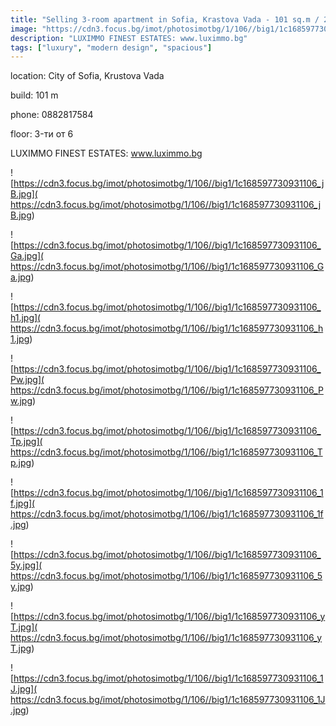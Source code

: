 ```yaml
---
title: "Selling 3-room apartment in Sofia, Krastova Vada - 101 sq.m / 231922 EUR :: imot.bg Ad."
image: "https://cdn3.focus.bg/imot/photosimotbg/1/106//big1/1c168597730931106_1S.jpg"
description: "LUXIMMO FINEST ESTATES: www.luximmo.bg"
tags: ["luxury", "modern design", "spacious"]
---
```


location: City of Sofia, Krustova Vada

build: 101 m

phone: 0882817584

floor: 3-ти от 6

LUXIMMO FINEST ESTATES: www.luximmo.bg


![https://cdn3.focus.bg/imot/photosimotbg/1/106//big1/1c168597730931106_jB.jpg]( https://cdn3.focus.bg/imot/photosimotbg/1/106//big1/1c168597730931106_jB.jpg)


![https://cdn3.focus.bg/imot/photosimotbg/1/106//big1/1c168597730931106_Ga.jpg]( https://cdn3.focus.bg/imot/photosimotbg/1/106//big1/1c168597730931106_Ga.jpg)


![https://cdn3.focus.bg/imot/photosimotbg/1/106//big1/1c168597730931106_h1.jpg]( https://cdn3.focus.bg/imot/photosimotbg/1/106//big1/1c168597730931106_h1.jpg)


![https://cdn3.focus.bg/imot/photosimotbg/1/106//big1/1c168597730931106_Pw.jpg]( https://cdn3.focus.bg/imot/photosimotbg/1/106//big1/1c168597730931106_Pw.jpg)


![https://cdn3.focus.bg/imot/photosimotbg/1/106//big1/1c168597730931106_Tp.jpg]( https://cdn3.focus.bg/imot/photosimotbg/1/106//big1/1c168597730931106_Tp.jpg)


![https://cdn3.focus.bg/imot/photosimotbg/1/106//big1/1c168597730931106_1f.jpg]( https://cdn3.focus.bg/imot/photosimotbg/1/106//big1/1c168597730931106_1f.jpg)


![https://cdn3.focus.bg/imot/photosimotbg/1/106//big1/1c168597730931106_5y.jpg]( https://cdn3.focus.bg/imot/photosimotbg/1/106//big1/1c168597730931106_5y.jpg)


![https://cdn3.focus.bg/imot/photosimotbg/1/106//big1/1c168597730931106_yT.jpg]( https://cdn3.focus.bg/imot/photosimotbg/1/106//big1/1c168597730931106_yT.jpg)


![https://cdn3.focus.bg/imot/photosimotbg/1/106//big1/1c168597730931106_1J.jpg]( https://cdn3.focus.bg/imot/photosimotbg/1/106//big1/1c168597730931106_1J.jpg)


